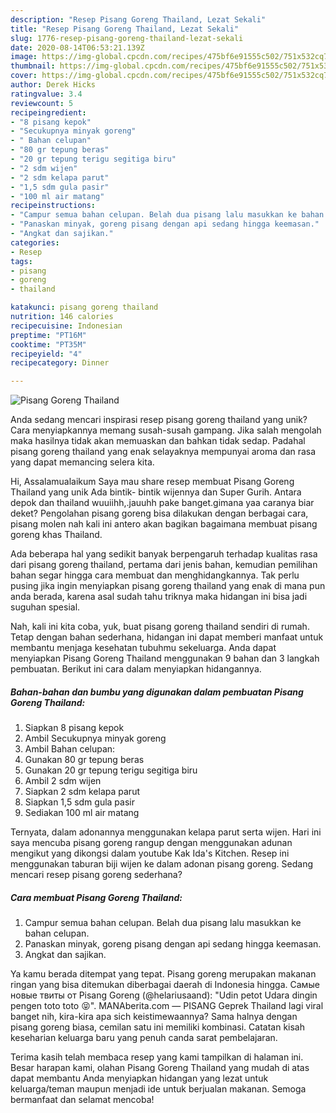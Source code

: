 ```yaml
---
description: "Resep Pisang Goreng Thailand, Lezat Sekali"
title: "Resep Pisang Goreng Thailand, Lezat Sekali"
slug: 1776-resep-pisang-goreng-thailand-lezat-sekali
date: 2020-08-14T06:53:21.139Z
image: https://img-global.cpcdn.com/recipes/475bf6e91555c502/751x532cq70/pisang-goreng-thailand-foto-resep-utama.jpg
thumbnail: https://img-global.cpcdn.com/recipes/475bf6e91555c502/751x532cq70/pisang-goreng-thailand-foto-resep-utama.jpg
cover: https://img-global.cpcdn.com/recipes/475bf6e91555c502/751x532cq70/pisang-goreng-thailand-foto-resep-utama.jpg
author: Derek Hicks
ratingvalue: 3.4
reviewcount: 5
recipeingredient:
- "8 pisang kepok"
- "Secukupnya minyak goreng"
- " Bahan celupan"
- "80 gr tepung beras"
- "20 gr tepung terigu segitiga biru"
- "2 sdm wijen"
- "2 sdm kelapa parut"
- "1,5 sdm gula pasir"
- "100 ml air matang"
recipeinstructions:
- "Campur semua bahan celupan. Belah dua pisang lalu masukkan ke bahan celupan."
- "Panaskan minyak, goreng pisang dengan api sedang hingga keemasan."
- "Angkat dan sajikan."
categories:
- Resep
tags:
- pisang
- goreng
- thailand

katakunci: pisang goreng thailand 
nutrition: 146 calories
recipecuisine: Indonesian
preptime: "PT16M"
cooktime: "PT35M"
recipeyield: "4"
recipecategory: Dinner

---
```



![Pisang Goreng Thailand](https://img-global.cpcdn.com/recipes/475bf6e91555c502/751x532cq70/pisang-goreng-thailand-foto-resep-utama.jpg)

Anda sedang mencari inspirasi resep pisang goreng thailand yang unik? Cara menyiapkannya memang susah-susah gampang. Jika salah mengolah maka hasilnya tidak akan memuaskan dan bahkan tidak sedap. Padahal pisang goreng thailand yang enak selayaknya mempunyai aroma dan rasa yang dapat memancing selera kita.

Hi, Assalamualaikum Saya mau share resep membuat Pisang Goreng Thailand yang unik Ada bintik- bintik wijennya dan Super Gurih. Antara depok dan thailand wuuiihh,.jauuhh pake banget.gimana yaa caranya biar deket? Pengolahan pisang goreng bisa dilakukan dengan berbagai cara, pisang molen nah kali ini antero akan bagikan bagaimana membuat pisang goreng khas Thailand.

Ada beberapa hal yang sedikit banyak berpengaruh terhadap kualitas rasa dari pisang goreng thailand, pertama dari jenis bahan, kemudian pemilihan bahan segar hingga cara membuat dan menghidangkannya. Tak perlu pusing jika ingin menyiapkan pisang goreng thailand yang enak di mana pun anda berada, karena asal sudah tahu triknya maka hidangan ini bisa jadi suguhan spesial.


Nah, kali ini kita coba, yuk, buat pisang goreng thailand sendiri di rumah. Tetap dengan bahan sederhana, hidangan ini dapat memberi manfaat untuk membantu menjaga kesehatan tubuhmu sekeluarga. Anda dapat menyiapkan Pisang Goreng Thailand menggunakan 9 bahan dan 3 langkah pembuatan. Berikut ini cara dalam menyiapkan hidangannya.

<!--inarticleads1-->

##### Bahan-bahan dan bumbu yang digunakan dalam pembuatan Pisang Goreng Thailand:

1. Siapkan 8 pisang kepok
1. Ambil Secukupnya minyak goreng
1. Ambil  Bahan celupan:
1. Gunakan 80 gr tepung beras
1. Gunakan 20 gr tepung terigu segitiga biru
1. Ambil 2 sdm wijen
1. Siapkan 2 sdm kelapa parut
1. Siapkan 1,5 sdm gula pasir
1. Sediakan 100 ml air matang


Ternyata, dalam adonannya menggunakan kelapa parut serta wijen. Hari ini saya mencuba pisang goreng rangup dengan menggunakan adunan mengikut yang dikongsi dalam youtube Kak Ida&#39;s Kitchen. Resep ini menggunakan taburan biji wijen ke dalam adonan pisang goreng. Sedang mencari resep pisang goreng sederhana? 

<!--inarticleads2-->

##### Cara membuat Pisang Goreng Thailand:

1. Campur semua bahan celupan. Belah dua pisang lalu masukkan ke bahan celupan.
1. Panaskan minyak, goreng pisang dengan api sedang hingga keemasan.
1. Angkat dan sajikan.


Ya kamu berada ditempat yang tepat. Pisang goreng merupakan makanan ringan yang bisa ditemukan diberbagai daerah di Indonesia hingga. Самые новые твиты от Pisang Goreng (@helariusaand): &#34;Udin petot Udara dingin pengen toto toto 😝&#34;. MANAberita.com — PISANG Geprek Thailand lagi viral banget nih, kira-kira apa sich keistimewaannya? Sama halnya dengan pisang goreng biasa, cemilan satu ini memiliki kombinasi. Catatan kisah keseharian keluarga baru yang penuh canda sarat pembelajaran. 

Terima kasih telah membaca resep yang kami tampilkan di halaman ini. Besar harapan kami, olahan Pisang Goreng Thailand yang mudah di atas dapat membantu Anda menyiapkan hidangan yang lezat untuk keluarga/teman maupun menjadi ide untuk berjualan makanan. Semoga bermanfaat dan selamat mencoba!
